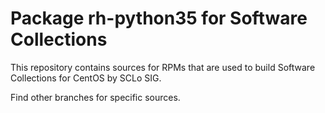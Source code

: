 # Package rh-python35 for Software Collections

This repository contains sources for RPMs that are used
to build Software Collections for CentOS by SCLo SIG.

Find other branches for specific sources.
